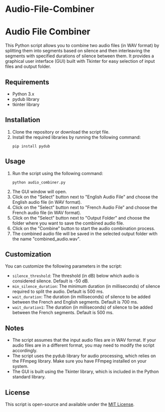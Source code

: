 # Audio-File-Combiner

# Audio File Combiner

This Python script allows you to combine two audio files (in WAV format) by splitting them into segments based on silence and then interleaving the segments with specified durations of silence between them. It provides a graphical user interface (GUI) built with Tkinter for easy selection of input files and output folder.

## Requirements

- Python 3.x
- pydub library
- tkinter library

## Installation

1. Clone the repository or download the script file.
2. Install the required libraries by running the following command:
   ```
   pip install pydub
   ```

## Usage

1. Run the script using the following command:
   ```
   python audio_combiner.py
   ```
2. The GUI window will open.
3. Click on the "Select" button next to "English Audio File" and choose the English audio file (in WAV format).
4. Click on the "Select" button next to "French Audio File" and choose the French audio file (in WAV format).
5. Click on the "Select" button next to "Output Folder" and choose the folder where you want to save the combined audio file.
6. Click on the "Combine" button to start the audio combination process.
7. The combined audio file will be saved in the selected output folder with the name "combined_audio.wav".

## Customization

You can customize the following parameters in the script:

- `silence_threshold`: The threshold (in dB) below which audio is considered silence. Default is -50 dB.
- `min_silence_duration`: The minimum duration (in milliseconds) of silence required to split the audio. Default is 500 ms.
- `wait_duration`: The duration (in milliseconds) of silence to be added between the French and English segments. Default is 700 ms.
- `wait_duration1`: The duration (in milliseconds) of silence to be added between the French segments. Default is 500 ms.

## Notes

- The script assumes that the input audio files are in WAV format. If your audio files are in a different format, you may need to modify the script accordingly.
- The script uses the pydub library for audio processing, which relies on the FFmpeg library. Make sure you have FFmpeg installed on your system.
- The GUI is built using the Tkinter library, which is included in the Python standard library.

## License

This script is open-source and available under the [MIT License](https://opensource.org/licenses/MIT).
